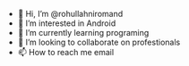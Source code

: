 - 👋 Hi, I’m @rohullahniromand
- 👀 I’m interested in Android
- 🌱 I’m currently learning programing 
- 💞️ I’m looking to collaborate on profestionals
- 📫 How to reach me email 

<!---
rohullahniromand/rohullahniromand is a ✨ special ✨ repository because its `README.md` (this file) appears on your GitHub profile.
You can click the Preview link to take a look at your changes.
--->
